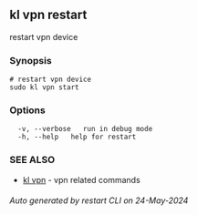 ## kl vpn restart

restart vpn device

### Synopsis

```
# restart vpn device
sudo kl vpn start
```

### Options

```
  -v, --verbose   run in debug mode
  -h, --help   help for restart
```

### SEE ALSO

* [kl vpn](kl_vpn.md)  - vpn related commands

###### Auto generated by restart CLI on 24-May-2024
